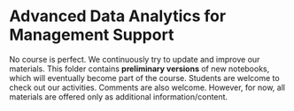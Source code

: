 # Advanced Data Analytics for Management Support

No course is perfect. We continuously try to update and improve our materials. This folder contains **preliminary versions** of new notebooks, which will eventually become part of the course. Students are welcome to check out our activities. Comments are also welcome. However, for now, all materials are offered only as additional information/content. 